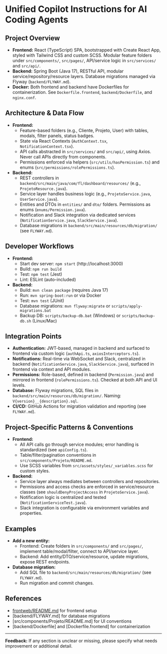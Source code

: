 
# Unified Copilot Instructions for AI Coding Agents

## Project Overview
- **Frontend:** React (TypeScript) SPA, bootstrapped with Create React App, styled with Tailwind CSS and custom SCSS. Modular feature folders under `src/components/`, `src/pages/`, API/service logic in `src/services/` and `src/api/`.
- **Backend:** Spring Boot (Java 17), RESTful API, modular service/repository/resource layers. Database migrations managed via Flyway (`backend/FLYWAY.md`).
- **Docker:** Both frontend and backend have Dockerfiles for containerization. See `Dockerfile.frontend`, `backend/Dockerfile`, and `nginx.conf`.

## Architecture & Data Flow
- **Frontend:**
	- Feature-based folders (e.g., Cliente, Projeto, User) with tables, modals, filter panels, status badges.
	- State via React Contexts (`AuthContext.tsx`, `NotificationContext.tsx`).
	- API calls abstracted in `src/services/` and `src/api/`, using Axios. Never call APIs directly from components.
	- Permissions enforced via helpers (`src/utils/hasPermission.ts`) and enums (`src/permissions/rolePermissions.ts`).
- **Backend:**
	- REST controllers in `backend/src/main/java/com/fl/dashboard/resources/` (e.g., `ProjetoResource.java`).
	- Service layer handles business logic (e.g., `ProjetoService.java`, `UserService.java`).
	- Entities and DTOs in `entities/` and `dto/` folders. Permissions as enums (`enums/Permission.java`).
	- Notification and Slack integration via dedicated services (`NotificationService.java`, `SlackService.java`).
	- Database migrations in `backend/src/main/resources/db/migration/` (see `FLYWAY.md`).

## Developer Workflows
- **Frontend:**
	- Start dev server: `npm start` (http://localhost:3000)
	- Build: `npm run build`
	- Test: `npm test` (Jest)
	- Lint: ESLint (auto-included)
- **Backend:**
	- Build: `mvn clean package` (requires Java 17)
	- Run: `mvn spring-boot:run` or via Docker
	- Test: `mvn test` (JUnit)
	- Database migrations: `mvn flyway:migrate` or `scripts/apply-migrations.bat`
	- Backup DB: `scripts/backup-db.bat` (Windows) or `scripts/backup-db.sh` (Linux/Mac)

## Integration Points
- **Authentication:** JWT-based, managed in backend and surfaced to frontend via custom logic (`authApi.ts`, `axiosInterceptors.ts`).
- **Notifications:** Real-time via WebSocket and Slack, centralized in backend (`NotificationService.java`, `SlackService.java`), surfaced in frontend via context and API modules.
- **Permissions:** Role-based, defined in backend (`Permission.java`) and mirrored in frontend (`rolePermissions.ts`). Checked at both API and UI levels.
- **Database:** Flyway migrations, SQL files in `backend/src/main/resources/db/migration/`. Naming: `V{version}__{description}.sql`.
- **CI/CD:** GitHub Actions for migration validation and reporting (see `FLYWAY.md`).

## Project-Specific Patterns & Conventions
- **Frontend:**
	- All API calls go through service modules; error handling is standardized (see `apiConfig.ts`).
	- Table/filter/pagination conventions in `src/components/Projeto/README.md`.
	- Use SCSS variables from `src/assets/styles/_variables.scss` for custom styles.
- **Backend:**
	- Service layer always mediates between controllers and repositories.
	- Permissions and access checks are enforced in service/resource classes (see `shouldDenyProjectAccess` in `ProjetoService.java`).
	- Notification logic is centralized and tested (`NotificationServiceTest.java`).
	- Slack integration is configurable via environment variables and properties.

## Examples
- **Add a new entity:**
	- Frontend: Create folders in `src/components/` and `src/pages/`, implement table/modal/filter, connect to API/service layer.
	- Backend: Add entity/DTO/service/resource, update migrations, expose REST endpoints.
- **Database migration:**
	- Add SQL file to `backend/src/main/resources/db/migration/` (see `FLYWAY.md`).
	- Run migration and commit changes.

## References
- [frontweb/README.md](../README.md) for frontend setup
- [backend/FLYWAY.md] for database migrations
- [src/components/Projeto/README.md] for UI conventions
- [backend/Dockerfile] and [Dockerfile.frontend] for containerization

---
**Feedback:** If any section is unclear or missing, please specify what needs improvement or additional detail.
